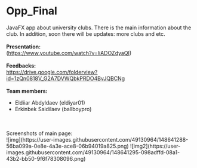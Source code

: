 # Opp_Final
JavaFX app about university clubs. There is the main information about the club. In addition, soon there will be updates: more clubs and etc.
</br>
</br>
**Presentation:**
</br>
(https://www.youtube.com/watch?v=liADOZdyaQI)
</br>
</br>
**Feedbacks:** 
</br>
https://drive.google.com/folderview?id=1zQn0818V_G2A7DVWQbkPRDO4BvJQBCNg
</br>
</br>
**Team members:**
</br>
- Eldiiar Abdyldaev (eldiyar01)
- Erkinbek Saidilaev (ballboypro)
</br>
</br>
Screenshots of main page:
</br>
![img](https://user-images.githubusercontent.com/49130964/148641288-56ba099a-0e8e-4a3e-ace8-06b94019a825.png)
![img2](https://user-images.githubusercontent.com/49130964/148641295-098adffd-08a1-43b2-bb50-9f6f78308096.png)

